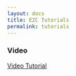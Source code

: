 ```yaml
---
layout: docs
title: EZC Tutorials
permalink: tutorials
---
```


### Video

[Video Tutorial](https://www.youtube.com/watch?v=V1UOOp4Cqqc)
